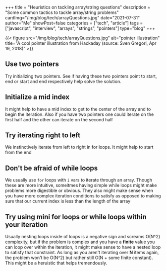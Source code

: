 +++
title = "Heuristics on tackling array/string questions"
description = "Some common tactics to tackle array/string problems"
cardImg="/img/blog/tech/arrayQuestions.jpg"
date="2021-07-31"
author="Me"
showPost=false
categories = ["tech", "article"]
tags = ["javascript", "interview", "arrays", "strings", "pointers"]
type="blog"
+++

{{< figure src="/img/blog/tech/arrayQuestions.jpg" alt="pointer illustration" title="A cool pointer illustration from Hackaday (source:  Sven Gregori, Apr 19, 2018)" >}}

## Use two pointers

Try initializing two pointers. See if having these two pointers point to start, end or start and end respectively help solve the solution.

## Initialize a mid index

It might help to have a mid index to get to the center of the array and to begin the iteration. Also if you have two pointers one could iterate on the first half and the other can iterate on the second half

## Try iterating right to left

We instinctively iterate from left to right in for loops. It might help to start from the end

## Don't be afraid of while loops

We usually use `for` loops with `i` vars to iterate through an array. Though these are more intuitive, someitmes having simple while loops might make problems more digestible or obvious. They also might make sense when you have more complex iteration conditions to satisfy as opposed to making sure that our current index is less than the length of the array

## Try using mini for loops or while loops within your iteration

Usually nesting loops inside of loops is a negative sign and screams O(N^2) complexity, but if the problem is complex and you have a **finite** value you can loop over within the iteration, it might make sense to have a nested loop to satisfy that constraint. As long as you aren't iterating over **N** items again, the problem won't be O(N^2) but rather still O(N + some finite constant). This might be a heruistic that helps tremendously.
